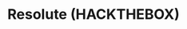 ---
title:  Resolute (HACKTHEBOX)
description: "This is a writeup for the machine Resolute from hackthebox, which is a Windows machine with difficulty medium." 
publishDate: "2025-04-28T01:20:10Z"
tags: ["HTB", "WindowsMachine", "MediumMachine"]
---